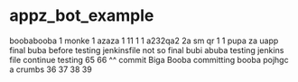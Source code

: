 # appz_bot_example
boobabooba
1
monke
1
azaza
1
11
1
1
a232qa2
2a
sm
qr
1
1
pupa
za
uapp
final buba before testing jenkinsfile
not so final 
bubi
abuba
testing jenkins file
continue testing
65
66
^^
commit
Biga Booba
committing
booba
pojhgc
a
crumbs
36
37
38
39
